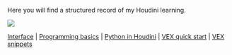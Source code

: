 Here you will find a structured record of my Houdini learning. 

[![](https://lh3.googleusercontent.com/bVToBXzX7FellWe6DZnyUqfXhiD599Jkj-KCRZZnrol8PpkyN_DAtOWz06RVTLQfKUhaIwyIxxf3drYe3kWg8xHTN3VHRgGQ6c-71e7n6lmZ_SOiXzXVw7wjMeONkqqZHzMydSkrG5OHJAiuqUby778f38mIodmf6bTEjixL8imseaHcNTdC3z45Ara3SWEhRMf_9F__0DslhwZfndDNaDJW8gVS79tETyzw3NY6CugTke08uqz4K2_9swMDltSHBzztUGIgO00vwDtVkAAgXX8RIaSwvoQaPsQRNxSsrMb6ClfGPEFW7nZYOWFGLp9NJcGN9EVvJ-dG6OUkTkWAKdP-mfNouEAY3zdVYxOPWyPgBzjJv7eOSBxZs7o1kO3BinCTqC1EkcRuzdye2NBqj4OpZMZ6N-lz-6vVUEz4auYz1E1ptCsgzzUwltmsBw6x5baLBxq1kYaTGaSwruweTCNrZxLSKoH_LCDPaYAZulE0Nw32YHrfefdh49nczXsOYzCpmY0WfoSFNtKReMsKXbZLb86wleMatz78rHoCX4FxSQBl6hYCzzSIlniKnvOinLTYitBB4Ek_RK_dvlzdgUH0o1ZPU6U0Ff1oMP4=w822-h288-no)](https://lh3.googleusercontent.com/bVToBXzX7FellWe6DZnyUqfXhiD599Jkj-KCRZZnrol8PpkyN_DAtOWz06RVTLQfKUhaIwyIxxf3drYe3kWg8xHTN3VHRgGQ6c-71e7n6lmZ_SOiXzXVw7wjMeONkqqZHzMydSkrG5OHJAiuqUby778f38mIodmf6bTEjixL8imseaHcNTdC3z45Ara3SWEhRMf_9F__0DslhwZfndDNaDJW8gVS79tETyzw3NY6CugTke08uqz4K2_9swMDltSHBzztUGIgO00vwDtVkAAgXX8RIaSwvoQaPsQRNxSsrMb6ClfGPEFW7nZYOWFGLp9NJcGN9EVvJ-dG6OUkTkWAKdP-mfNouEAY3zdVYxOPWyPgBzjJv7eOSBxZs7o1kO3BinCTqC1EkcRuzdye2NBqj4OpZMZ6N-lz-6vVUEz4auYz1E1ptCsgzzUwltmsBw6x5baLBxq1kYaTGaSwruweTCNrZxLSKoH_LCDPaYAZulE0Nw32YHrfefdh49nczXsOYzCpmY0WfoSFNtKReMsKXbZLb86wleMatz78rHoCX4FxSQBl6hYCzzSIlniKnvOinLTYitBB4Ek_RK_dvlzdgUH0o1ZPU6U0Ff1oMP4=w822-h288-no)

[Interface](interface) | [Programming basics](programming-basics) | [Python in Houdini](python) | [VEX quick start](vex-quick-start) | [VEX snippets](vex-snippets)